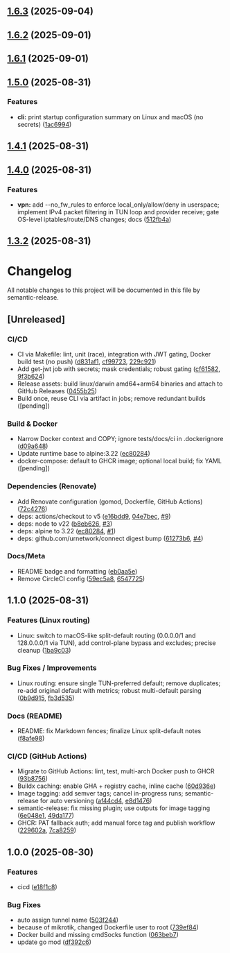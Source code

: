 ## [1.6.3](https://github.com/devrandom0/urnetwork-client/compare/v1.6.2...v1.6.3) (2025-09-04)

## [1.6.2](https://github.com/devrandom0/urnetwork-client/compare/v1.6.1...v1.6.2) (2025-09-01)

## [1.6.1](https://github.com/devrandom0/urnetwork-client/compare/v1.6.0...v1.6.1) (2025-09-01)

## [1.5.0](https://github.com/devrandom0/urnetwork-client/compare/v1.4.1...v1.5.0) (2025-08-31)

### Features

* **cli:** print startup configuration summary on Linux and macOS (no secrets) ([1ac6994](https://github.com/devrandom0/urnetwork-client/commit/1ac6994701f3adb8b80b6753b7c5d302d1800afe))

## [1.4.1](https://github.com/devrandom0/urnetwork-client/compare/v1.4.0...v1.4.1) (2025-08-31)

## [1.4.0](https://github.com/devrandom0/urnetwork-client/compare/v1.3.2...v1.4.0) (2025-08-31)

### Features

* **vpn:** add --no_fw_rules to enforce local_only/allow/deny in userspace; implement IPv4 packet filtering in TUN loop and provider receive; gate OS-level iptables/route/DNS changes; docs ([512fb4a](https://github.com/devrandom0/urnetwork-client/commit/512fb4a218e630ab34e969026c9c6bcfde5164ab))

## [1.3.2](https://github.com/devrandom0/urnetwork-client/compare/v1.3.1...v1.3.2) (2025-08-31)

# Changelog

All notable changes to this project will be documented in this file by semantic-release.

## [Unreleased]

### CI/CD

* CI via Makefile: lint, unit (race), integration with JWT gating, Docker build test (no push) ([d831af1](https://github.com/devrandom0/urnetwork-client/commit/d831af1), [cf99723](https://github.com/devrandom0/urnetwork-client/commit/cf99723), [229c921](https://github.com/devrandom0/urnetwork-client/commit/229c921))
* Add get-jwt job with secrets; mask credentials; robust gating ([cf61582](https://github.com/devrandom0/urnetwork-client/commit/cf61582), [9f3b624](https://github.com/devrandom0/urnetwork-client/commit/9f3b624))
* Release assets: build linux/darwin amd64+arm64 binaries and attach to GitHub Releases ([0455b25](https://github.com/devrandom0/urnetwork-client/commit/0455b25))
* Build once, reuse CLI via artifact in jobs; remove redundant builds ([pending])

### Build & Docker

* Narrow Docker context and COPY; ignore tests/docs/ci in .dockerignore ([d09a648](https://github.com/devrandom0/urnetwork-client/commit/d09a648))
* Update runtime base to alpine:3.22 ([ec80284](https://github.com/devrandom0/urnetwork-client/commit/ec80284))
* docker-compose: default to GHCR image; optional local build; fix YAML ([pending])

### Dependencies (Renovate)

* Add Renovate configuration (gomod, Dockerfile, GitHub Actions) ([72c4276](https://github.com/devrandom0/urnetwork-client/commit/72c4276))
* deps: actions/checkout to v5 ([e16bdd9](https://github.com/devrandom0/urnetwork-client/commit/e16bdd9), [04e7bec](https://github.com/devrandom0/urnetwork-client/commit/04e7bec), [#9](https://github.com/devrandom0/urnetwork-client/pull/9))
* deps: node to v22 ([b8eb626](https://github.com/devrandom0/urnetwork-client/commit/b8eb626), [#3](https://github.com/devrandom0/urnetwork-client/pull/3))
* deps: alpine to 3.22 ([ec80284](https://github.com/devrandom0/urnetwork-client/commit/ec80284), [#1](https://github.com/devrandom0/urnetwork-client/pull/1))
* deps: github.com/urnetwork/connect digest bump ([61273b6](https://github.com/devrandom0/urnetwork-client/commit/61273b6), [#4](https://github.com/devrandom0/urnetwork-client/pull/4))

### Docs/Meta

* README badge and formatting ([eb0aa5e](https://github.com/devrandom0/urnetwork-client/commit/eb0aa5e))
* Remove CircleCI config ([59ec5a8](https://github.com/devrandom0/urnetwork-client/commit/59ec5a8), [6547725](https://github.com/devrandom0/urnetwork-client/commit/6547725))

## 1.1.0 (2025-08-31)

### Features (Linux routing)

* Linux: switch to macOS-like split-default routing (0.0.0.0/1 and 128.0.0.0/1 via TUN), add control-plane bypass and excludes; precise cleanup ([1ba9c03](https://github.com/devrandom0/urnetwork-client/commit/1ba9c03))

### Bug Fixes / Improvements

* Linux routing: ensure single TUN-preferred default; remove duplicates; re-add original default with metrics; robust multi-default parsing ([0b9d915](https://github.com/devrandom0/urnetwork-client/commit/0b9d915), [fb3d535](https://github.com/devrandom0/urnetwork-client/commit/fb3d535))

### Docs (README)

* README: fix Markdown fences; finalize Linux split-default notes ([f8afe98](https://github.com/devrandom0/urnetwork-client/commit/f8afe98))

### CI/CD (GitHub Actions)

* Migrate to GitHub Actions: lint, test, multi-arch Docker push to GHCR ([93b8756](https://github.com/devrandom0/urnetwork-client/commit/93b8756))
* Buildx caching: enable GHA + registry cache, inline cache ([60d936e](https://github.com/devrandom0/urnetwork-client/commit/60d936e))
* Image tagging: add semver tags; cancel in-progress runs; semantic-release for auto versioning ([af44cd4](https://github.com/devrandom0/urnetwork-client/commit/af44cd4), [e8d1476](https://github.com/devrandom0/urnetwork-client/commit/e8d1476))
* semantic-release: fix missing plugin; use outputs for image tagging ([6e048e1](https://github.com/devrandom0/urnetwork-client/commit/6e048e1), [49da177](https://github.com/devrandom0/urnetwork-client/commit/49da177))
* GHCR: PAT fallback auth; add manual force tag and publish workflow ([229602a](https://github.com/devrandom0/urnetwork-client/commit/229602a), [7ca8259](https://github.com/devrandom0/urnetwork-client/commit/7ca8259))



## 1.0.0 (2025-08-30)

### Features

* cicd ([e18f1c8](https://github.com/devrandom0/urnetwork-client/commit/e18f1c81d0ea893252f9f6b90c6ae3376e9ec2ed))

### Bug Fixes

* auto assign tunnel name ([503f244](https://github.com/devrandom0/urnetwork-client/commit/503f2444a60f1c836a7b584787ab6f18413cb746))
* because of mikrotik, changed Dockerfile user to root ([739ef84](https://github.com/devrandom0/urnetwork-client/commit/739ef84371e133ce839577b4200821467d19845d))
* Docker build and missing cmdSocks function ([063beb7](https://github.com/devrandom0/urnetwork-client/commit/063beb7b56872c4ef40a27b7b1ba3531bff601e6))
* update go mod ([df392c6](https://github.com/devrandom0/urnetwork-client/commit/df392c6a805a740be62bda8a284cdae34d587dbe))
